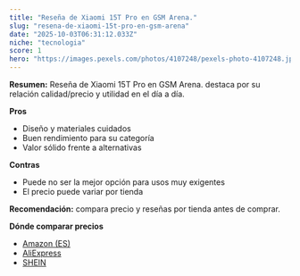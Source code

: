 ```yaml
---
title: "Reseña de Xiaomi 15T Pro en GSM Arena."
slug: "resena-de-xiaomi-15t-pro-en-gsm-arena"
date: "2025-10-03T06:31:12.033Z"
niche: "tecnologia"
score: 1
hero: "https://images.pexels.com/photos/4107248/pexels-photo-4107248.jpeg?auto=compress&cs=tinysrgb&fit=crop&h=627&w=1200&auto=compress&cs=tinysrgb&w=1200&h=675&fit=crop"
---
```


**Resumen:** Reseña de Xiaomi 15T Pro en GSM Arena. destaca por su relación calidad/precio y utilidad en el día a día.

**Pros**
- Diseño y materiales cuidados
- Buen rendimiento para su categoría
- Valor sólido frente a alternativas

**Contras**
- Puede no ser la mejor opción para usos muy exigentes
- El precio puede variar por tienda

**Recomendación:** compara precio y reseñas por tienda antes de comprar.

**Dónde comparar precios**
- [Amazon (ES)](https://www.amazon.es/s?k=Rese%C3%B1a%20de%20Xiaomi%2015T%20Pro%20en%20GSM%20Arena.&tag=teknovashop25-21)
- [AliExpress](https://www.aliexpress.com/wholesale?SearchText=Rese%C3%B1a%20de%20Xiaomi%2015T%20Pro%20en%20GSM%20Arena.)
- [SHEIN](https://www.shein.com/pdsearch/Rese%C3%B1a%20de%20Xiaomi%2015T%20Pro%20en%20GSM%20Arena.)